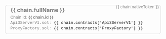 <!-- Why this file. In order for the flex search to index the chain info they
cannot be inside a Vue component since it is rendered at runtime. The chains.json
file here is read during the Vite build so the data will actually end up inside
/dist/<filename>.
-->
<!-- Remember that any change to the HTML will most likely
require a restart of the dev server-->
<!-- WARNING
DO NOT place line breaks between HTML element like <div>.
They will not render as HTML but rather text or you get an error. No idea why!
-->
<div class="api3-bc-chains-box" v-for="(chain, index) in chains">
    <div class="api3-bc-chains-name" :href="chain.explorerUrl+'/address/'+chain.contracts['Api3ServerV1']"
      >{{ chain.fullName }} 
    </div>
    <div class="api3-bc-chain-token">
      {{ chain.nativeToken }}
    </div>
    <div class="api3-bc-chains-id">
      Chain Id: <b>{{ chain.id }}</b>
    </div>
    <div class="api3-bc-chains-contract-address">
      <div class="api3-bc-chains-contract-address" v-if="chain.contracts['Api3ServerV1']">
        Api3ServerV1.sol:
        <a :href="chain.explorerUrl+'/address/'+chain.contracts['Api3ServerV1']" target="_chainExplore">
          <span>{{ chain.contracts['Api3ServerV1'] }}</span>
        </a><CopyIcon :text="chain.contracts['Api3ServerV1']"/>
      </div>
      <div class="api3-bc-chains-contract-address" v-if="chain.contracts['ProxyFactory']">
        ProxyFactory.sol:
        <a :href="chain.explorerUrl+'/address/'+chain.contracts['ProxyFactory']" target="_chainExplore">
          <span>{{ chain.contracts['ProxyFactory'] }}</span>
        </a><CopyIcon :text="chain.contracts['ProxyFactory']"/>
      </div>
    </div>
</div>

<script setup lang="ts">
    import chains from './chains.json';
</script>

<style>
.api3-bc-chains-name {
  font-size: large;
  font-weight: bold;
  margin-bottom: 5px;
  color:gray;
}
.api3-bc-chain-token {
  float: right;
  margin-top: -34px;
  font-size: small;
  color: gray;
}

.api3-bc-chains-id {
  font-size: small;
  color: gray;
}
.api3-bc-chains-contract-address {
  font-family: courier;
  font-size: small;
  margin-top: 3px;
  color: gray;
}
.api3-bc-chains-box {
  overflow-wrap: anywhere;
  padding-top: 5px;
  padding-left: 16px;
  padding-right: 5px;
  padding-bottom: 10px;
  border: solid lightgrey 1px;
  border-radius: 0.5em;
  margin-bottom: 15px;
  max-width: 620px;
}
</style>
